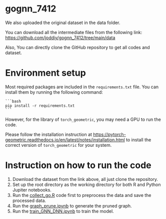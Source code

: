 # gognn_7412

We also uploaded the original dataset in the data folder. 

You can download all the intermediate files from the following link: https://github.com/joddiy/gognn_7412/tree/main/data

Also, You can directly clone the GitHub repository to get all codes and dataset.

# Environment setup

Most required packages are included in the `requirements.txt` file. You can install them by running the following
command:

    ```bash
    pip install -r requirements.txt
    ```

However, for the library of `torch_geometric`, you may need a GPU to run the code.

Please follow the installation instruction at https://pytorch-geometric.readthedocs.io/en/latest/notes/installation.html
to install the correct version of `torch_geometric` for your system.

# Instruction on how to run the code

1. Download the dataset from the link above, all just clone the repository.
2. Set up the root directory as the working directory for both R and Python Jupiter notebooks.
3. Run the [collect_go.R](r%2Fcollect_go.R) code first to preprocess the data and save the processed data.
4. Run the [graph_prune.ipynb](py%2Fgraph_prune.ipynb) to generate the pruned graph.
5. Run the [train_GNN_DNN.ipynb](py%2Ftrain_GNN_DNN.ipynb) to train the model.
